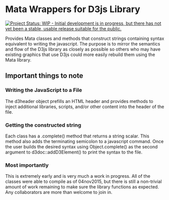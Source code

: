 # Mata Wrappers for D3js Library

[![Project Status: WIP - Initial development is in progress, but there has not yet been a stable, usable release suitable for the public.](http://www.repostatus.org/badges/latest/wip.svg)](http://www.repostatus.org/#wip)

Provides Mata classes and methods that construct strings containing syntax equivalent to writing the javascript.  The purpose is to mirror the semantics and flow of the D3js library as closely as possible so others who may have existing graphics that use D3js could more easily rebuild them using the Mata library.  

## Important things to note

### Writing the JavaScript to a File
The d3header object prefills an HTML header and provides methods to inject additional libraries, scripts, and/or other content into the header of the file. 

### Getting the constructed string
Each class has a .complete() method that returns a string scalar.  This method also adds the terminating semicolon to a javascript command.  Once the user builds the desired syntax using Object.complete() as the second argument to d3doc::addD3Element() to print the syntax to the file.  

### Most importantly
This is extremely early and is very much a work in progress.  All of the classes were able to compile as of 04nov2015, but there is still a non-trivial amount of work remaining to make sure the library functions as expected.  Any collaborators are more than welcome to join in.







